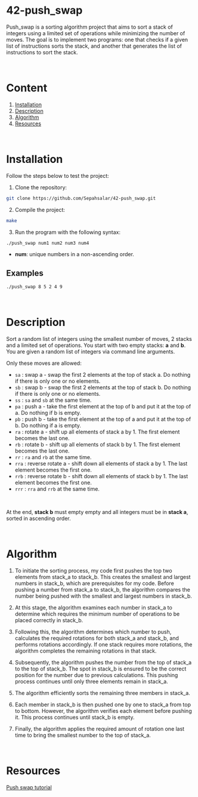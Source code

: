# 42-push_swap
Push_swap is a sorting algorithm project that aims to sort a stack of integers using a limited set of operations while minimizing the number of moves. The goal is to implement two programs: one that checks if a given list of instructions sorts the stack, and another that generates the list of instructions to sort the stack.

</br>

# Content

1. [Installation](#installation)
2. [Description](#description)
3. [Algorithm](#algorithm)
4. [Resources](#resources)

</br>

# Installation

Follow the steps below to test the project: 

1. Clone the repository:
```bash
git clone https://github.com/Sepahsalar/42-push_swap.git
```
2. Compile the project:
```bash
make
```
3. Run the program with the following syntax:
```bash
./push_swap num1 num2 num3 num4
```
- **num**: unique numbers in a non-ascending order.

## Examples
```bash
./push_swap 8 5 2 4 9
```

</br>

# Description

Sort a random list of integers using the smallest number of moves, 2 stacks and a limited set of operations. You start with two empty stacks: **a** and **b**. You are given a random list of integers via command line arguments.
<br />

Only these moves are allowed:
- `sa` : swap a - swap the first 2 elements at the top of stack a. Do nothing if there is only one or no elements.
- `sb` : swap b - swap the first 2 elements at the top of stack b. Do nothing if there is only one or no elements.
- `ss` : `sa` and `sb` at the same time.
- `pa` : push a - take the first element at the top of b and put it at the top of a. Do nothing if b is empty.
- `pb` : push b - take the first element at the top of a and put it at the top of b. Do nothing if a is empty.
- `ra` : rotate a - shift up all elements of stack a by 1. The first element becomes the last one.
- `rb` : rotate b - shift up all elements of stack b by 1. The first element becomes the last one.
- `rr` : `ra` and `rb` at the same time.
- `rra` : reverse rotate a - shift down all elements of stack a by 1. The last element becomes the first one.
- `rrb` : reverse rotate b - shift down all elements of stack b by 1. The last element becomes the first one.
- `rrr` : `rra` and `rrb` at the same time.
<br />

At the end, **stack b** must empty empty and all integers must be in **stack a**, sorted in ascending order.

</br>

# Algorithm



1. To initiate the sorting process, my code first pushes the top two elements from stack_a to stack_b. This creates the smallest and largest numbers in stack_b, which are prerequisites for my code. Before pushing a number from stack_a to stack_b, the algorithm compares the number being pushed with the smallest and largest numbers in stack_b.

2. At this stage, the algorithm examines each number in stack_a to determine which requires the minimum number of operations to be placed correctly in stack_b.

3. Following this, the algorithm determines which number to push, calculates the required rotations for both stack_a and stack_b, and performs rotations accordingly. If one stack requires more rotations, the algorithm completes the remaining rotations in that stack.

4. Subsequently, the algorithm pushes the number from the top of stack_a to the top of stack_b. The spot in stack_b is ensured to be the correct position for the number due to previous calculations. This pushing process continues until only three elements remain in stack_a.

5. The algorithm efficiently sorts the remaining three members in stack_a.

6. Each member in stack_b is then pushed one by one to stack_a from top to bottom. However, the algorithm verifies each element before pushing it. This process continues until stack_b is empty.

7. Finally, the algorithm applies the required amount of rotation one last time to bring the smallest number to the top of stack_a.

</br>

# Resources

[Push swap tutorial](https://medium.com/@ayogun/push-swap-c1f5d2d41e97)